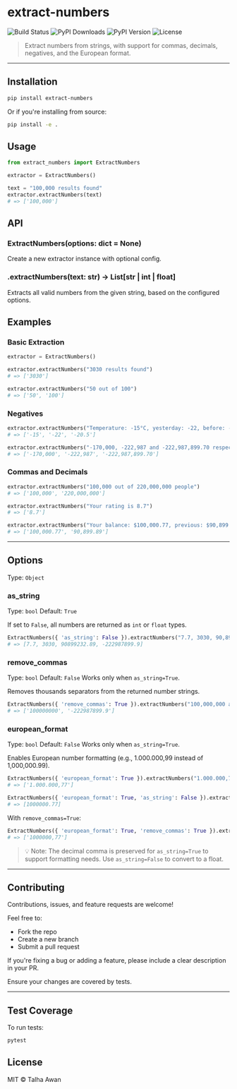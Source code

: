 # extract-numbers

![Build Status](https://github.com/talhaawan/extract-numbers/actions/workflows/build.yml/badge.svg)
![PyPI Downloads](https://img.shields.io/pypi/dm/extract-numbers)
![PyPI Version](https://img.shields.io/pypi/v/extract-numbers)
![License](https://img.shields.io/pypi/l/extract-numbers)

> Extract numbers from strings, with support for commas, decimals, negatives, and the European format.

---

## Installation

```bash
pip install extract-numbers
```

Or if you're installing from source:

```bash
pip install -e .
```

## Usage

```py
from extract_numbers import ExtractNumbers

extractor = ExtractNumbers()

text = "100,000 results found"
extractor.extractNumbers(text)
# => ['100,000']

```

## API

### ExtractNumbers(options: dict = None)

Create a new extractor instance with optional config.

### .extractNumbers(text: str) -> List[str | int | float]

Extracts all valid numbers from the given string, based on the configured options.

## Examples

### Basic Extraction

```py
extractor = ExtractNumbers()

extractor.extractNumbers("3030 results found")
# => ['3030']

extractor.extractNumbers("50 out of 100")
# => ['50', '100']
```

### Negatives

```py
extractor.extractNumbers("Temperature: -15°C, yesterday: -22, before: -20.5")
# => ['-15', '-22', '-20.5']

extractor.extractNumbers("-170,000, -222,987 and -222,987,899.70 respectively.")
# => ['-170,000', '-222,987', '-222,987,899.70']

```

### Commas and Decimals

```py
extractor.extractNumbers("100,000 out of 220,000,000 people")
# => ['100,000', '220,000,000']

extractor.extractNumbers("Your rating is 8.7")
# => ['8.7']

extractor.extractNumbers("Your balance: $100,000.77, previous: $90,899.89")
# => ['100,000.77', '90,899.89']

```

---

## Options

Type: `Object`

### as_string

Type: `bool`
Default: `True`

If set to `False`, all numbers are returned as `int` or `float` types.

```py
ExtractNumbers({ 'as_string': False }).extractNumbers("7.7, 3030, 90,899,232.89 and -222,987,899.9")
# => [7.7, 3030, 90899232.89, -222987899.9]
```

### remove_commas

Type: `bool`
Default: `False`
Works only when `as_string=True`.

Removes thousands separators from the returned number strings.

```py
ExtractNumbers({ 'remove_commas': True }).extractNumbers("100,000,000 and -222,987,899.9")
# => ['100000000', '-222987899.9']
```

### european_format

Type: `bool`
Default: `False`
Works only when `as_string=True`.

Enables European number formatting (e.g., 1.000.000,99 instead of 1,000,000.99).

```py
ExtractNumbers({ 'european_format': True }).extractNumbers("1.000.000,77")
# => ['1.000.000,77']

ExtractNumbers({ 'european_format': True, 'as_string': False }).extractNumbers("1.000.000,77")
# => [1000000.77]
```

With `remove_commas=True`:

```py
ExtractNumbers({ 'european_format': True, 'remove_commas': True }).extractNumbers("1.000.000,77")
# => ['1000000,77']
```

> 💡 Note: The decimal comma is preserved for `as_string=True` to support formatting needs. Use `as_string=False` to convert to a float.

---

## Contributing

Contributions, issues, and feature requests are welcome!

Feel free to:

- Fork the repo
- Create a new branch
- Submit a pull request

If you're fixing a bug or adding a feature, please include a clear description in your PR.

Ensure your changes are covered by tests.

---

## Test Coverage

To run tests:

```bash
pytest
```

## License

MIT © Talha Awan
